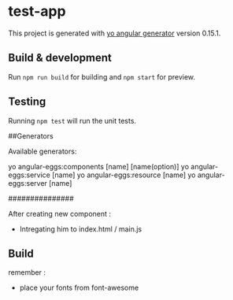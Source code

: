 # test-app

This project is generated with [yo angular generator](https://github.com/yeoman/generator-angular)
version 0.15.1.

## Build & development

Run `npm run build` for building and `npm start` for preview.

## Testing

Running `npm test` will run the unit tests.

##Generators

Available generators:

yo angular-eggs:components [name] [name(option)]
yo angular-eggs:service [name]
yo angular-eggs:resource [name]
yo angular-eggs:server [name]

###############

After creating new component : 
 - Intregating him to index.html / main.js

## Build

remember : 

 - place your fonts from font-awesome
